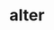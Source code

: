 ---
title: alter
meaning: other, another
ch: 1
pos: totadjective
femstem: alter
femend: a
neutstem: alter
neutend: um
---